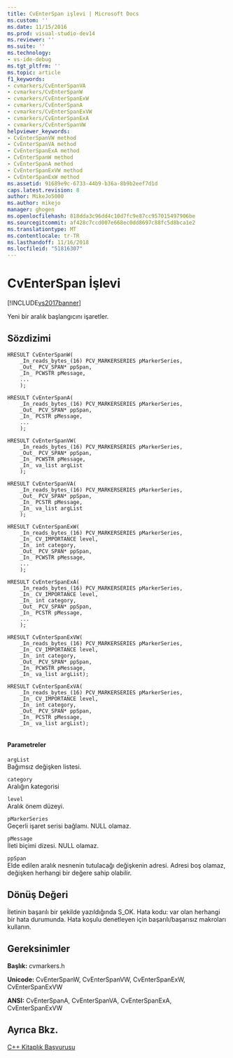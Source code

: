 ```yaml
---
title: CvEnterSpan işlevi | Microsoft Docs
ms.custom: ''
ms.date: 11/15/2016
ms.prod: visual-studio-dev14
ms.reviewer: ''
ms.suite: ''
ms.technology:
- vs-ide-debug
ms.tgt_pltfrm: ''
ms.topic: article
f1_keywords:
- cvmarkers/CvEnterSpanVA
- cvmarkers/CvEnterSpanW
- cvmarkers/CvEnterSpanExW
- cvmarkers/CvEnterSpanA
- cvmarkers/CvEnterSpanExVW
- cvmarkers/CvEnterSpanExA
- cvmarkers/CvEnterSpanVW
helpviewer_keywords:
- CvEnterSpanVW method
- CvEnterSpanVA method
- CvEnterSpanExA method
- CvEnterSpanW method
- CvEnterSpanA method
- CvEnterSpanExVW method
- CvEnterSpanExW method
ms.assetid: 91689e9c-6733-44b9-b36a-8b9b2eef7d1d
caps.latest.revision: 8
author: MikeJo5000
ms.author: mikejo
manager: ghogen
ms.openlocfilehash: 818dda3c96dd4c10d7fc9e87cc957015497906be
ms.sourcegitcommit: af428c7ccd007e668ec0dd8697c88fc5d8bca1e2
ms.translationtype: MT
ms.contentlocale: tr-TR
ms.lasthandoff: 11/16/2018
ms.locfileid: "51816307"
---
```

# <a name="cventerspan-function"></a>CvEnterSpan İşlevi
[!INCLUDE[vs2017banner](../includes/vs2017banner.md)]

Yeni bir aralık başlangıcını işaretler.  
  
## <a name="syntax"></a>Sözdizimi  
  
```  
HRESULT CvEnterSpanW(  
    _In_reads_bytes_(16) PCV_MARKERSERIES pMarkerSeries,   
    _Out_ PCV_SPAN* ppSpan,   
    _In_ PCWSTR pMessage,  
    ...   
    );   
  
HRESULT CvEnterSpanA(  
    _In_reads_bytes_(16) PCV_MARKERSERIES pMarkerSeries,   
    _Out_ PCV_SPAN* ppSpan,   
    _In_ PCSTR pMessage,   
    ...   
    );   
  
HRESULT CvEnterSpanVW(  
    _In_reads_bytes_(16) PCV_MARKERSERIES pMarkerSeries,   
    _Out_ PCV_SPAN* ppSpan,   
    _In_ PCWSTR pMessage,  
    _In_ va_list argList  
    );   
  
HRESULT CvEnterSpanVA(  
    _In_reads_bytes_(16) PCV_MARKERSERIES pMarkerSeries,   
    _Out_ PCV_SPAN* ppSpan,   
    _In_ PCSTR pMessage,   
    _In_ va_list argList  
    );   
  
HRESULT CvEnterSpanExW(  
    _In_reads_bytes_(16) PCV_MARKERSERIES pMarkerSeries,   
    _In_ CV_IMPORTANCE level,   
    _In_ int category,   
    _Out_ PCV_SPAN* ppSpan,   
    _In_ PCWSTR pMessage,   
    ...   
    );   
  
HRESULT CvEnterSpanExA(  
    _In_reads_bytes_(16) PCV_MARKERSERIES pMarkerSeries,   
    _In_ CV_IMPORTANCE level,   
    _In_ int category,   
    _Out_ PCV_SPAN* ppSpan,   
    _In_ PCSTR pMessage,   
    ...   
    );   
  
HRESULT CvEnterSpanExVW(  
    _In_reads_bytes_(16) PCV_MARKERSERIES pMarkerSeries,   
    _In_ CV_IMPORTANCE level,   
    _In_ int category,   
    _Out_ PCV_SPAN* ppSpan,   
    _In_ PCWSTR pMessage,   
    _In_ va_list argList);   
  
HRESULT CvEnterSpanExVA(  
    _In_reads_bytes_(16) PCV_MARKERSERIES pMarkerSeries,   
    _In_ CV_IMPORTANCE level,   
    _In_ int category,   
    _Out_ PCV_SPAN* ppSpan,   
    _In_ PCSTR pMessage,   
    _In_ va_list argList);  
  
```  
  
#### <a name="parameters"></a>Parametreler  
 `argList`  
 Bağımsız değişken listesi.  
  
 `category`  
 Aralığın kategorisi  
  
 `level`  
 Aralık önem düzeyi.  
  
 `pMarkerSeries`  
 Geçerli işaret serisi bağlamı. NULL olamaz.  
  
 `pMessage`  
 İleti biçimi dizesi. NULL olamaz.  
  
 `ppSpan`  
 Elde edilen aralık nesnenin tutulacağı değişkenin adresi. Adresi boş olamaz, değişken herhangi bir değere sahip olabilir.  
  
## <a name="return-value"></a>Dönüş Değeri  
 İletinin başarılı bir şekilde yazıldığında S_OK. Hata kodu: var olan herhangi bir hata durumunda. Hata koşulu denetleyen için başarılı/başarısız makroları kullanın.  
  
## <a name="requirements"></a>Gereksinimler  
 **Başlık:** cvmarkers.h  
  
 **Unicode:** CvEnterSpanW, CvEnterSpanVW, CvEnterSpanExW, CvEnterSpanExVW  
  
 **ANSI:** CvEnterSpanA, CvEnterSpanVA, CvEnterSpanExA, CvEnterSpanExVW  
  
## <a name="see-also"></a>Ayrıca Bkz.  
 [C++ Kitaplık Başvurusu](../profiling/cpp-library-reference.md)



